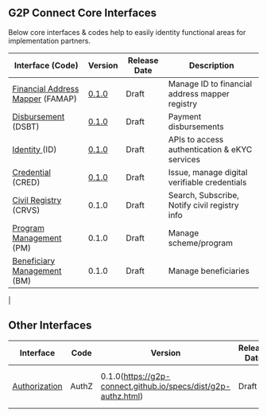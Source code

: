 ## G2P Connect Core Interfaces 

Below core interfaces & codes help to easily identity functional areas for implementation partners. 

| Interface (Code) | Version | Release Date | Description | 
| ---------- | ----| ---- | -------------------- |
| [Financial Address Mapper](./FinancialAddressMapper.md) (FAMAP) | [0.1.0](https://g2p-connect.github.io/specs/dist/g2p-mapper.html) | Draft | Manage ID to financial address mapper registry | 
| [Disbursement](./Disbursement.md) (DSBT) | [0.1.0](https://g2p-connect.github.io/specs/dist/g2p-disburse.html) | Draft | Payment disbursements |
| [Identity ](./Identity.md) (ID) | [0.1.0](https://g2p-connect.github.io/specs/dist/g2p-identity.html) | Draft | APIs to access authentication & eKYC services |
| [Credential](./Crendential.md) (CRED) | [0.1.0](https://g2p-connect.github.io/specs/dist/g2p-credential.html) | Draft | Issue, manage digital verifiable credentials |
| [Civil Registry](./CivilRegistry.md) (CRVS) | 0.1.0 | Draft | Search, Subscribe, Notify civil registry info | 
| [Program Management](./ProgramManagement.md) (PM) | 0.1.0 | Draft | Manage scheme/program | 
| [Beneficiary Management](./BeneficiaryManagement.md) (BM) | 0.1.0 | Draft | Manage beneficiaries |
| 

## Other Interfaces  

| Interface | Code | Version | Release Date | Description | 
| --------- | -------------- | ------- | ------------ | ----------- |
| [Authorization](./Authorization.md) | AuthZ | 0.1.0(https://g2p-connect.github.io/specs/dist/g2p-authz.html) |Draft | OAuth2 compliant authz token to connect | 